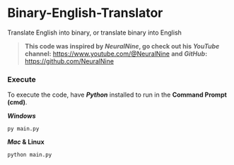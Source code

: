 # Binary-English-Translator
Translate English into binary, or translate binary into English
> **This code was inspired by _NeuralNine_, go check out his _YouTube_ channel:** https://www.youtube.com/@NeuralNine **and _GitHub_:** https://github.com/NeuralNine
### Execute
To execute the code, have **_Python_** installed to run in the **Command Prompt (cmd)**.

**_Windows_**
```
py main.py
```

**_Mac_ & Linux**
```
python main.py
```
